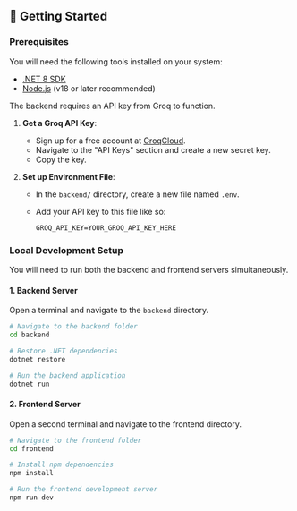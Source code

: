## 🚀 Getting Started

### Prerequisites

You will need the following tools installed on your system:

- [.NET 8 SDK](https://dotnet.microsoft.com/download/dotnet/8.0)
- [Node.js](https://nodejs.org/) (v18 or later recommended)

The backend requires an API key from Groq to function.

1.  **Get a Groq API Key**:
    - Sign up for a free account at [GroqCloud](https://console.groq.com/).
    - Navigate to the "API Keys" section and create a new secret key.
    - Copy the key.

2.  **Set up Environment File**:
    - In the `backend/` directory, create a new file named `.env`.
    - Add your API key to this file like so:

      ```.env
      GROQ_API_KEY=YOUR_GROQ_API_KEY_HERE
      ```

### Local Development Setup

You will need to run both the backend and frontend servers simultaneously.

#### 1. Backend Server

Open a terminal and navigate to the `backend` directory.

```bash
# Navigate to the backend folder
cd backend

# Restore .NET dependencies
dotnet restore

# Run the backend application
dotnet run
```

#### 2. Frontend Server

Open a second terminal and navigate to the frontend directory.

```bash
# Navigate to the frontend folder
cd frontend

# Install npm dependencies
npm install

# Run the frontend development server
npm run dev
```
